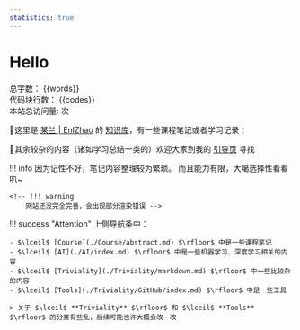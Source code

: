 ```yaml
---
statistics: true
---
```

# Hello

<div class="mac-content-container">
  <!-- <div class="mac-content-block">
    <span class="mac-content-label">页面总数：</span>
    <span class="mac-content-value">{{pages}}</span>
  </div> -->
  
  <div class="mac-content-block">
    <span class="mac-content-label">总字数：</span>
    <span class="mac-content-value">{{words}}</span>
  </div>
  
  <div class="mac-content-block">
    <span class="mac-content-label">代码块行数：</span>
    <span class="mac-content-value">{{codes}}</span>
  </div>

  <div class="mac-content-block">
    <span class="mac-content-label">本站总访问量:</span>
    <span id="busuanzi_value_site_pv"></span>次
  </div>
</div>

<!-- --- -->

<script async src="https://busuanzi.ibruce.info/busuanzi/2.3/busuanzi.pure.mini.js"></script>

<!-- <div class="mac-content-container">
  <div class="mac-content-block">
    <span class="mac-content-label">本站总访问量:</span>
    <span id="busuanzi_value_site_pv"></span>次
  </div>
</div> -->

  💬这里是 [某兰 | EnlZhao](https://enlzhao.github.io/Blog/about/) 的 [知识库](https://enlzhao.github.io/Notebook)，有一些课程笔记或者学习记录；
  
  💬其余较杂的内容（诸如学习总结一类的）欢迎大家到我的 [引导页](https://enlzhao.github.io/) 寻找
  
!!! info 
    因为记性不好，笔记内容整理较为繁琐。
    而且能力有限，大噶选择性看看叭~

    <!-- !!! warning
        网站还没完全完善，会出现部分渲染错误 -->

!!! success "Attention"
    上侧导航条中：

    - $\lceil$ [Course](./Course/abstract.md) $\rfloor$ 中是一些课程笔记
    - $\lceil$ [AI](./AI/index.md) $\rfloor$ 中是一些机器学习、深度学习相关的内容
    - $\lceil$ [Triviality](./Triviality/markdown.md) $\rfloor$ 中一些比较杂的内容
    - $\lceil$ [Tools](./Triviality/GitHub/index.md) $\rfloor$ 中是一些工具

    > 关于 $\lceil$ **Triviality** $\rfloor$ 和 $\lceil$ **Tools** $\rfloor$ 的分类有些乱，后续可能也许大概会改一改




